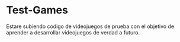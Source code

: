 # Test-Games
 Estare subiendo codigo de videojuegos de prueba con el objetivo de aprender a desarrollar videojuegos de verdad a futuro.
